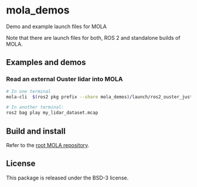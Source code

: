 # mola_demos
Demo and example launch files for MOLA

Note that there are launch files for both, ROS 2 and standalone builds of MOLA. 

## Examples and demos

### Read an external Ouster lidar into MOLA

```bash
# In one terminal
mola-cli  $(ros2 pkg prefix --share mola_demos)/launch/ros2_ouster_just_view.yaml

# In another terminal:
ros2 bag play my_lidar_dataset.mcap
```

## Build and install
Refer to the [root MOLA repository](https://github.com/MOLAorg/mola).

## License
This package is released under the BSD-3 license.
